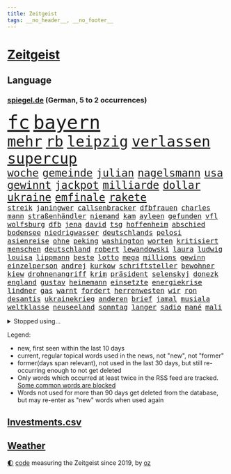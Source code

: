 ```yaml
---
title: Zeitgeist
tags: __no_header__, __no_footer__
---
```


# [Zeitgeist](https://oliz.io/zeitgeist/)

## Language

<h3><a href="https://www.spiegel.de" target="_blank">spiegel.de</a> (German, 5 to 2 occurrences)</h3>
<p style="font-family:monospace">
<span style="font-size:32pt"><a href="news_links.html#fc" class="current">fc</a></span>
<span style="font-size:32pt"><a href="news_links.html#bayern" class="current">bayern</a></span>
<br>
<span style="font-size:25pt"><a href="news_links.html#mehr" class="current">mehr</a></span>
<span style="font-size:25pt"><a href="news_links.html#rb" class="current">rb</a></span>
<span style="font-size:25pt"><a href="news_links.html#leipzig" class="current">leipzig</a></span>
<span style="font-size:25pt"><a href="news_links.html#verlassen" class="current">verlassen</a></span>
<span style="font-size:25pt"><a href="news_links.html#supercup" class="new">supercup</a></span>
<br>
<span style="font-size:18pt"><a href="news_links.html#woche" class="current">woche</a></span>
<span style="font-size:18pt"><a href="news_links.html#gemeinde" class="current">gemeinde</a></span>
<span style="font-size:18pt"><a href="news_links.html#julian" class="current">julian</a></span>
<span style="font-size:18pt"><a href="news_links.html#nagelsmann" class="current">nagelsmann</a></span>
<span style="font-size:18pt"><a href="news_links.html#usa" class="current">usa</a></span>
<span style="font-size:18pt"><a href="news_links.html#gewinnt" class="current">gewinnt</a></span>
<span style="font-size:18pt"><a href="news_links.html#jackpot" class="current">jackpot</a></span>
<span style="font-size:18pt"><a href="news_links.html#milliarde" class="current">milliarde</a></span>
<span style="font-size:18pt"><a href="news_links.html#dollar" class="current">dollar</a></span>
<span style="font-size:18pt"><a href="news_links.html#ukraine" class="current">ukraine</a></span>
<span style="font-size:18pt"><a href="news_links.html#emfinale" class="new">emfinale</a></span>
<span style="font-size:18pt"><a href="news_links.html#rakete" class="current">rakete</a></span>
<br>
<span style="font-size:12pt"><a href="news_links.html#streik" class="current">streik</a></span>
<span style="font-size:12pt"><a href="news_links.html#janingwer" class="new">janingwer</a></span>
<span style="font-size:12pt"><a href="news_links.html#callsenbracker" class="new">callsenbracker</a></span>
<span style="font-size:12pt"><a href="news_links.html#dfbfrauen" class="current">dfbfrauen</a></span>
<span style="font-size:12pt"><a href="news_links.html#charles" class="current">charles</a></span>
<span style="font-size:12pt"><a href="news_links.html#mann" class="current">mann</a></span>
<span style="font-size:12pt"><a href="news_links.html#straßenhändler" class="new">straßenhändler</a></span>
<span style="font-size:12pt"><a href="news_links.html#niemand" class="current">niemand</a></span>
<span style="font-size:12pt"><a href="news_links.html#kam" class="current">kam</a></span>
<span style="font-size:12pt"><a href="news_links.html#ayleen" class="new">ayleen</a></span>
<span style="font-size:12pt"><a href="news_links.html#gefunden" class="current">gefunden</a></span>
<span style="font-size:12pt"><a href="news_links.html#vfl" class="current">vfl</a></span>
<span style="font-size:12pt"><a href="news_links.html#wolfsburg" class="current">wolfsburg</a></span>
<span style="font-size:12pt"><a href="news_links.html#dfb" class="current">dfb</a></span>
<span style="font-size:12pt"><a href="news_links.html#jena" class="current">jena</a></span>
<span style="font-size:12pt"><a href="news_links.html#david" class="current">david</a></span>
<span style="font-size:12pt"><a href="news_links.html#tsg" class="current">tsg</a></span>
<span style="font-size:12pt"><a href="news_links.html#hoffenheim" class="current">hoffenheim</a></span>
<span style="font-size:12pt"><a href="news_links.html#abschied" class="current">abschied</a></span>
<span style="font-size:12pt"><a href="news_links.html#bodensee" class="current">bodensee</a></span>
<span style="font-size:12pt"><a href="news_links.html#niedrigwasser" class="new">niedrigwasser</a></span>
<span style="font-size:12pt"><a href="news_links.html#deutschlands" class="current">deutschlands</a></span>
<span style="font-size:12pt"><a href="news_links.html#pelosi" class="current">pelosi</a></span>
<span style="font-size:12pt"><a href="news_links.html#asienreise" class="current">asienreise</a></span>
<span style="font-size:12pt"><a href="news_links.html#ohne" class="current">ohne</a></span>
<span style="font-size:12pt"><a href="news_links.html#peking" class="current">peking</a></span>
<span style="font-size:12pt"><a href="news_links.html#washington" class="current">washington</a></span>
<span style="font-size:12pt"><a href="news_links.html#worten" class="current">worten</a></span>
<span style="font-size:12pt"><a href="news_links.html#kritisiert" class="current">kritisiert</a></span>
<span style="font-size:12pt"><a href="news_links.html#menschen" class="current">menschen</a></span>
<span style="font-size:12pt"><a href="news_links.html#deutschland" class="current">deutschland</a></span>
<span style="font-size:12pt"><a href="news_links.html#robert" class="current">robert</a></span>
<span style="font-size:12pt"><a href="news_links.html#lewandowski" class="current">lewandowski</a></span>
<span style="font-size:12pt"><a href="news_links.html#laura" class="current">laura</a></span>
<span style="font-size:12pt"><a href="news_links.html#ludwig" class="new">ludwig</a></span>
<span style="font-size:12pt"><a href="news_links.html#louisa" class="new">louisa</a></span>
<span style="font-size:12pt"><a href="news_links.html#lippmann" class="new">lippmann</a></span>
<span style="font-size:12pt"><a href="news_links.html#beste" class="current">beste</a></span>
<span style="font-size:12pt"><a href="news_links.html#lotto" class="current">lotto</a></span>
<span style="font-size:12pt"><a href="news_links.html#mega" class="new">mega</a></span>
<span style="font-size:12pt"><a href="news_links.html#millions" class="new">millions</a></span>
<span style="font-size:12pt"><a href="news_links.html#gewinn" class="current">gewinn</a></span>
<span style="font-size:12pt"><a href="news_links.html#einzelperson" class="new">einzelperson</a></span>
<span style="font-size:12pt"><a href="news_links.html#andrej" class="current">andrej</a></span>
<span style="font-size:12pt"><a href="news_links.html#kurkow" class="new">kurkow</a></span>
<span style="font-size:12pt"><a href="news_links.html#schriftsteller" class="current">schriftsteller</a></span>
<span style="font-size:12pt"><a href="news_links.html#bewohner" class="current">bewohner</a></span>
<span style="font-size:12pt"><a href="news_links.html#kiew" class="current">kiew</a></span>
<span style="font-size:12pt"><a href="news_links.html#drohnenangriff" class="current">drohnenangriff</a></span>
<span style="font-size:12pt"><a href="news_links.html#krim" class="current">krim</a></span>
<span style="font-size:12pt"><a href="news_links.html#präsident" class="current">präsident</a></span>
<span style="font-size:12pt"><a href="news_links.html#selenskyj" class="current">selenskyj</a></span>
<span style="font-size:12pt"><a href="news_links.html#donezk" class="current">donezk</a></span>
<span style="font-size:12pt"><a href="news_links.html#england" class="current">england</a></span>
<span style="font-size:12pt"><a href="news_links.html#gustav" class="current">gustav</a></span>
<span style="font-size:12pt"><a href="news_links.html#heinemann" class="new">heinemann</a></span>
<span style="font-size:12pt"><a href="news_links.html#einsetzte" class="current">einsetzte</a></span>
<span style="font-size:12pt"><a href="news_links.html#energiekrise" class="current">energiekrise</a></span>
<span style="font-size:12pt"><a href="news_links.html#lindner" class="current">lindner</a></span>
<span style="font-size:12pt"><a href="news_links.html#gas" class="current">gas</a></span>
<span style="font-size:12pt"><a href="news_links.html#warnt" class="current">warnt</a></span>
<span style="font-size:12pt"><a href="news_links.html#fordert" class="current">fordert</a></span>
<span style="font-size:12pt"><a href="news_links.html#herrenwesten" class="new">herrenwesten</a></span>
<span style="font-size:12pt"><a href="news_links.html#wir" class="current">wir</a></span>
<span style="font-size:12pt"><a href="news_links.html#ron" class="new">ron</a></span>
<span style="font-size:12pt"><a href="news_links.html#desantis" class="new">desantis</a></span>
<span style="font-size:12pt"><a href="news_links.html#ukrainekrieg" class="current">ukrainekrieg</a></span>
<span style="font-size:12pt"><a href="news_links.html#anderen" class="current">anderen</a></span>
<span style="font-size:12pt"><a href="news_links.html#brief" class="current">brief</a></span>
<span style="font-size:12pt"><a href="news_links.html#jamal" class="current">jamal</a></span>
<span style="font-size:12pt"><a href="news_links.html#musiala" class="new">musiala</a></span>
<span style="font-size:12pt"><a href="news_links.html#weltklasse" class="current">weltklasse</a></span>
<span style="font-size:12pt"><a href="news_links.html#neuseeland" class="current">neuseeland</a></span>
<span style="font-size:12pt"><a href="news_links.html#sonntag" class="current">sonntag</a></span>
<span style="font-size:12pt"><a href="news_links.html#langer" class="current">langer</a></span>
<span style="font-size:12pt"><a href="news_links.html#sadio" class="current">sadio</a></span>
<span style="font-size:12pt"><a href="news_links.html#mané" class="current">mané</a></span>
<span style="font-size:12pt"><a href="news_links.html#mali" class="current">mali</a></span>
</p>
<details>
<summary>Stopped using...</summary>
<p class="former" style="font-size:12pt">
2015(647) ausgezeichnet(647) anleger(646) generalsekretär(646) statement(646) becker(645) egal(645) geduld(645) landtag(645) schweigt(645) verwendet(645) virologe(645) vorsitzende(645) weitet(645) zurzeit(645) bergen(644) carsten(644) coronawelle(644) humanitäre(644) metropole(644) befand(643) bundesländern(643) coronafälle(643) einzelne(643) entwurf(643) favoriten(643) gehalt(643) morgen(643) obama(643) planen(643) schwangere(643) spitze(643) trauer(643) vergangene(643) verschiebt(643) bayerische(642) beschreibt(642) besetzt(642) enger(642) lastwagen(642) mediziner(642) parteitag(642) ausländische(641) berühmt(641) bisherige(641) dezember(641) einführen(641) entwickelt(641) heftig(641) rechtsextremen(641) schweigen(641) versagt(641) versorgt(641) ärzten(641) 33(640) bauen(640) betroffene(640) billionen(640) eingebrochen(640) fielen(640) florian(640) parteichef(640) polizeieinsatz(640) strafen(640) weltwirtschaft(640) wiederwahl(640) berichterstattung(639) bewertet(639) bilden(639) coronaimpfstoffe(639) coronatote(639) infektionszahlen(639) kontrolliert(639) krank(639) menschenrechte(639) reißt(639) verlegt(639) versehentlich(639) weisen(639) bedrohung(638) briten(638) einwohner(638) entsprechende(638) fund(638) lesen(638) müller(638) positive(638) punkte(638) rainer(638) scheiterte(638) umweltministerin(638) untersuchungen(638) weltkrieg(638) wenden(638) beschimpft(637) beteiligten(637) bewährungsstrafe(637) erheblich(637) figuren(637) fußballer(637) gespielt(637) hinterher(637) institut(637) reich(637) rücken(637) schnelltests(637) schriftstellerin(637) standort(637) 90(636) belarussischen(636) hunderttausende(636) san(636) signal(636) staats(636) ausreichend(635) eigentümer(635) gesundheitlichen(635) klein(635) klingbeil(635) lars(635) lüge(635) meister(635) spdpolitikerin(635) verbreiten(635) argumente(634) billie(634) ehren(634) eilish(634) nutzte(634) regiert(634) schmidt(634) tötung(634) unterstützer(634) verteidigungsministerium(634) wurzeln(634) begann(633) kochen(633) missbraucht(633) offensive(633) psychische(633) überraschung(633) davor(632) hinnehmen(632) optimistisch(632) störung(632) trieb(632) virologen(632) ausmaß(631) dominanz(631) olympische(631) unterricht(631) wochenlang(631) drohungen(630) gespalten(630) tragödie(630) indonesien(629) mauer(629) motiv(629) netanyahu(629) 1500(628) ereignisse(628) kinos(628) modell(628) philipp(628) zugelassen(628) begriff(627) hubertus(627) klassiker(627) loswerden(627) überlassen(627) 2030(626) trauen(626) vieles(626) vorstoß(626) zuversichtlich(626) steckte(625) einnahmen(624) lernt(624) präsidentin(624) reichsten(624) amerikas(623) einiger(623) großem(622) harten(622) verteidigen(622) wahrscheinlich(622) besondere(620) landesweit(620) sitzung(620) überleben(620) sozialdemokraten(618) steffen(618) provokation(617) syrer(617) teilnahme(617) vermissen(617) varianten(615) enorme(614) frisch(614) heftiger(614) produziert(612) provoziert(611) uhaft(610) wandel(610) psychisch(609) ministerien(607) gefühl(605) kindheit(603) verschafft(603) abgeschlossen(602) teilt(602) wiedergewählt(602) 36(599) verpasste(594) identität(591) massaker(591) offener(584) rache(583) missbrauchs(582) coronafolgen(577) mängel(573) gelangt(571) erzieher(569) rückte(569) schiffe(565) 15jährige(557) kuba(556) schwangerschaftsabbrüche(547) umbau(543) diagnose(535) milliardär(531) geheimen(524) ausstellung(514) verlusten(511) skandale(504) neuanfang(503) günstig(499) unverletzt(499) finanziellen(498) josef(498) rückgang(498) urteile(497) todesursache(490) politikern(472) mitverantwortlich(460) 250(453) stoltenberg(449) geehrt(448) rechnung(440) nötigen(439) komme(433) afghanischen(432) auszeichnung(427) lediglich(422) autofahrern(413) tennisstar(413) fossile(409) dorthin(408) psyche(406) meilenstein(404) ausbildung(401) flohen(401) verschwörungsmythen(400) zusammenarbeiten(400) parlamentswahlen(399) fehlte(394) berge(393) unwettern(390) sichere(383) entsorgt(382) indigene(382) traditionelle(381) parteispitze(380) sowjetunion(380) norwegische(374) coup(373) tornado(373) ausgabe(367) cup(364) stockt(364) verurteilung(361) kolumnistin(359) georgien(356) kollision(346) nrwministerpräsident(346) dörfer(341) weibliche(341) ioc(338) jenseits(332) umkämpften(331) bemerkbar(330) bundesbehörde(330) binden(328) benedikt(326) moritz(326) achtjährige(324) genervt(323) vorhang(323) samsung(322) hansjoachim(321) scholz'(318) zwölfjähriger(313) flüchtende(312) zorn(309) böse(303) 12000(302) operationen(300) stufe(299) fehlender(298) protokoll(298) dringen(297) anhörung(296) geburtstagsfeier(295) ostdeutschen(295) royals(293) geständnis(292) eindringlich(291) renten(291) games(290) hoffmann(290) unerwünschte(288) nfl(286) basketballstar(284) aussichten(281) kremlsprecher(281) mr(281) südkoreas(280) presseschau(279) erneuerung(277) psychologie(277) vorsitz(274) annulliert(273) briefe(273) beratungen(271) hendrik(269) sozialer(269) wüst(269) elke(266) heidenreich(266) bahnen(265) mond(263) oppositionsführer(263) bedrängt(262) bewerten(262) benutzt(260) feiertag(258) bayernprofi(255) comedian(254) zugeständnisse(254) baldwin(250) sekunde(248) mahnen(247) solcher(246) verwehrt(246) schülerin(245) traditionell(243) meldungen(241) optionen(241) reine(241) bekannteste(240) verzögerungen(239) frisst(238) atlanta(236) nutzung(236) aggressiven(235) minderjähriger(234) lebenslang(233) vorgesehen(233) gestiegene(231) todesstrafe(230) trip(230) strafstoß(229) begehen(227) gesteckt(226) tauschen(225) eva(224) quarterback(224) mitleid(223) wachstumsprognose(223) formel1saison(222) künstlers(222) ministerinnen(222) versicherten(222) mischt(221) beratung(219) beeindruckt(218) halte(218) positiver(218) vergabe(217) swift(215) thesen(215) 87(213) stausee(213) verschiedenen(213) rätselhafter(210) erschütternd(208) nordische(208) passagieren(208) wecken(208) felder(207) mondes(207) einzelfall(206) fdpminister(206) erfurter(205) gottesdienst(205) gedenkt(203) geiger(201) wackelt(199) bundestages(198) g7staaten(198) klettern(197) kraftwerk(196) bafög(195) beschränken(194) watzke(194) weiten(194) vergiftet(193) bescheren(192) viren(192) kern(191) ungleich(191) persönlichkeit(190) neuwagen(188) militärbündnis(187) 270(186) hungersnöte(184) kitas(184) allzu(182) großeinsatz(182) abhalten(181) austritt(180) bonn(179) kaczyński(179) zerfallen(179) entführung(178) tischtennis(178) geistig(177) ukrainerin(176) einzel(175) verabreden(175) kümmert(174) militärisch(173) teilten(173) felsen(172) reichlich(172) nahrungsmittel(168) stadtverwaltung(168) aneinander(167) genaue(167) guantanamo(167) abgerissen(166) parteiführung(164) sofortige(163) verschwindet(163) kambodscha(162) litauens(162) kirill(161) vergleichsweise(161) billige(159) lohnen(158) m(158) weltgrößte(158) fraglich(157) gastbeitrag(157) kernkraftwerke(157) texanischen(157) à(157) eindhoven(156) energiekonzerns(156) prorussischen(156) unionspolitiker(156) datum(154) kanadier(154) salah(154) campen(153) washingtons(153) verwüstet(152) überraschungen(152) krasse(151) konsequent(150) eishockeyteam(149) brüder(148) eubehörde(147) geltend(147) schnitten(147) betrugs(146) mitgliedern(146) norwegischer(146) rauchen(145) statements(145) beraterin(144) funktionäre(144) projekts(144) silber(144) terroranschläge(144) niederlegen(142) abdeslam(141) kusel(141) air(140) grey(140) klug(140) mau(140) nizza(140) videoschalte(140) 03(139) ahnung(139) barack(139) kelly(139) leak(139) stammen(139) schülern(138) 19jährige(137) 98(137) abgeschafft(137) absagen(136) schuster(136) tui(136) terror(135) zugesagt(135) missbrauchsprozess(134) böhmermann(132) feierlichkeiten(132) spdchef(132) stabil(132) misstrauisch(131) drohten(130) fragwürdigen(130) oleg(130) straßburg(130) gehoben(129) abschnitt(128) spagat(128) werbeverbot(128) wirtschaftsweise(128) ressourcen(127) verseucht(127) verteidigungsbündnis(127) bewegungen(125) märkte(125) rubel(125) verdirbt(125) ausstattung(124) willens(124) befruchtung(123) engagiert(123) miami(123) weitem(123) riskant(122) heben(121) werken(121) überarbeitet(121) bahnt(120) beschreiben(120) empören(120) kriegsverbrechen(120) mais(120) sperre(120) zugunglück(120) zäsur(120) charkiw(117) oligarchenjacht(116) geringere(115) eubeitritt(113) massenschlägerei(113) drücken(112) duda(112) zeitenwende(112) jusochefin(111) nuklearen(111) energieabhängigkeit(110) helm(110) vereinbarte(110) großstadt(109) hahn(109) schnelleren(109) tätigkeit(109) ignorieren(108) jüngster(108) koch(107) verfügt(107) beispiele(106) ultras(106) verbotene(106) eugipfel(105) modern(105) slowenien(105) wiedervereinigung(105) lohnpreisspirale(104) patriarch(104) speziellen(103) gefangenen(102) mysteriöse(102) sachsenhausen(102) ten(102) umfasst(102) dicke(101) infektionsschutzgesetzes(101) mykolajiw(101) nachrichtenagenturen(101) wiener(101) gaststätten(100) nico(100) zweifelhaft(100) bundeswirtschaftsminister(99) co2emissionen(99) türkischer(99) abzusetzen(98) arkansas(97) ausgegeben(97) g7(97) rennserie(97) zusammenleben(97) erneuter(96) großmacht(96) kriegsführung(96) prag(96) steigern(96) verschlechtern(96) ansturm(95) aufkommt(95) schlappe(94) entgleiste(93) rivalen(93) günstigsten(92) waggon(92) zerlegen(92) bundesfinanzhof(91) erlauben(91) familienleben(91) gfkkonsumklima(91) heutiger(91) hiesige(91) instrumente(91) minen(91) notfallplans(91) stalin(91) teilnehmenden(91) 2200(90) 24jähriger(90) abgeriegelt(90) ausrufen(90) energieminister(90) lernrückstände(90) registrierte(90) schweriner(90) sonnenschein(90) überwachungsvideos(89) aggressor(88) auslieferungen(88) doha(88) feiernder(88) globalisierung(88) klaveness(88) lise(88) relativiert(88) telefonate(88) ukrainebotschafter(88) zwangsheirat(88) abfall(87) bauernverband(87) diesjährige(87) schikane(87) behoben(86) erdgaspipeline(86) exkanzlerin(86) südlichen(86) verlorene(86) ansteckungen(85) behinderten(85) dystopie(85) kritischer(85) vergehen(85) überforderte(85) 24jährige(84) anschein(84) anschuldigungen(84) ausbeutung(84) erfreulicher(84) georgischen(84) maximilian(84) natürliche(84) ufer(84) usmusiker(84) anzunehmen(83) ausgedacht(83) coronasommer(83) flügen(83) müde(83) almuth(82) einsetzt(82) entsprechend(82) festland(82) immunologe(82) nationaltorhüterin(82) schult(82) sparkassen(82) staatsballett(82) virtuelle(82) zollkontrollen(82) freihandelsabkommen(81) gesamtsieg(81) israelischer(81) junior(81) maximale(81) schwert(81) veranstaltet(81) akteure(80) beliebtesten(80) stop(80) quellen(79) rüstungsindustrie(79) 99(78) bafögreform(78) bedarfssätze(78) elternfreibeträge(78) nils(78) urlaubs(78) wohnpauschale(78) würdigung(78) autohersteller(77) belegschaft(77) einzukaufen(77) stillgelegten(77) nrwregierung(76) darknet(75) meistern(75) nachtclub(75) npd(75) rivalität(75) angelique(74) blanker(74) ferienhaus(74) gerichts(74) ireland(74) kerber(74) schlamm(74) verkürzte(74) alkoholisiert(73) boateng(73) effekte(73) gäbe(73) querdenken(73) zündet(73) janine(72) legoland(72) lieferschwierigkeiten(72) spritsteuern(72) unglücks(72) verfügbar(72) voneinander(72) vorstellt(72) beratern(71) hilfsleistungen(71) jaroslaw(71) kommender(71) lettischen(71) nachgefragt(71) pc(71) regieren(71) usmetropole(71) wahre(71) wissler(71) 91jährige(70) bauchschmerzen(70) del(70) demokratien(70) empfinden(70) umstände(70) usrapper(70) 84(69) einwohnern(69) gully(69) set(69) tennisprofis(69) umwegen(69) usgeheimdienste(69) hurra(68) kay(68) mietwagen(68) schaulaufen(68) hagelte(67) maik(67) scholz’(67) bleib(66) exzentrischen(66) habecks(66) stießen(66) verärgern(66) zentrale(66) zölle(66) abgeschaltet(65) bauboom(65) bestandteile(65) mannheim(65) putinvertraute(65) verärgert(65) alec(64) benannte(64) bett(64) blockierte(64) eingewiesen(64) entwendet(64) ergebnissen(64) industriestaaten(64) terrorakt(64) verhängnis(64) biodiversität(63) isar(63) lagerte(63) meistertitel(63) rückhalt(63) schwerin(63) testlauf(63) di(62) gaza(62) gazastreifen(62) gun(62) lesung(62) megan(62) symbolpolitik(62) verschanzen(62) erfurt(61) gefallener(61) jakarta(61) jubel(61) szenario(61) clans(60) lautet(60) panda(60) vorhat(60) extras(59) gebrauchte(59) verwendete(59) abgezockte(58) ansprechen(58) bielefelder(58) dazwischen(58) gestohlene(58) hoeneß(58) ingo(58) insolventen(58) isoliert(58) mia(58) stellantis(58) treffens(58) uli(58) willemalexander(58) befürworter(57) begnadigung(57) depot(57) ifoumfrage(57) obduziert(57) usstausee(57) colorado(56) finalserie(56) geldautomatensprenger(56) göttingen(56) m/w/d(56) zuständen(56) bedingung(55) coronaaufholprogramm(55) demselben(55) gelobt(55) herausfinden(55) katie(55) privatleute(55) schwangerschaftsabbrüchen(55) 44jähriger(54) bäcker(54) gewaltbereite(54) handele(54) münchens(54) spree(54) ökologischen(54) 2004(53) birgt(53) enteignung(53) hauptrolle(53) lehre(53) leonardo(53) netzagenturchef(53) parolen(53) vermessung(53) alcaraz(52) fynn(52) gerichtshofs(52) ibiza(52) kliemann(52) korrigieren(52) merken(52) mohammeds(52) osteuropäer(52) sapega(52) sofia(52) verabredet(52) hilaire(51) ju(51) laune(51) laurent(51) marcos(51) ministerposten(51) prüfer(51) tödliches(51) beträchtlichen(50) billigtouristen(50) einzuschränken(50) politisches(50) sprudeln(50) wiedergefunden(50) atomwaffenfähige(49) berufseinsteiger(49) brennende(49) f(49) häftlinge(49) ladys(49) norweger(49) radikalisierte(49) ransomware(49) abraham(48) feuern(48) kolleg(48) potentaten(48) schranken(48) transit(48) anpassen(47) anzeige(47) ausgebildet(47) bono(47) erntete(47) gasförderung(47) korrektheit(47) nazideutschland(47) rebellieren(47) royale(47) staatenverbund(47) wuppertal(47) ölkonzerne(47) bekundeten(46) burnout(46) passagen(46) reality(46) regierungsbildung(46) restlichen(46) berühmtes(45) dividende(45) tankstelle(45) traktor(45) wochenenden(45) 16jährigen(44) 219a(44) monatsgehalt(44) nervös(44) paragraf(44) preisobergrenze(44) ubahn(44) usabtreibungsrecht(44) wahlsieg(44) warschaus(44) werbeverbots(44) blitz(43) killnet(43) monatelange(43) pellmann(43) projektilen(43) reporterin(43) sicherungsverwahrung(43) sören(43) verarbeitung(43) abertausende(42) brutto(42) ergattert(42) polizistenmorde(42) schmerzensgeld(42) series(42) stammende(42) talk(42) bayerischer(41) dürren(41) führungsstil(41) hilflose(41) ignatova(41) onecoin(41) ruja(41) sonys(41) verbrennungsmotoren(41) bhakdi(40) burg(40) ernährungssicherheit(40) olympiaaus(40) peskow(40) rechtlich(40) schwarzgrüne(40) sucharit(40) banksy(39) bundesligarückkehrer(39) etagenbetten(39) französischer(39) handfesten(39) lob(39) außerordentlichen(38) basquiat(38) jeanmichel(38) maverick(38) olli(38) rtlshow(38) studiert(38) theresa(38) borahansgrohe(37) burkinis(37) festgefahrenen(37) gravierenden(37) grenoble(37) handgreiflich(37) jugendlicher(37) mixed(37) mutig(37) rodrigo(37) schulz(37) stanley(37) styles(37) anführen(36) nachbesserungen(36) natonorderweiterung(36) radikalisierung(36) spiegeldatenanalyse(36) tschechischen(36) wachmann(36) ärmsten(36) 1938(35) ada(35) deutete(35) gerichtstermin(35) hegerberg(35) kevinprince(35) margot(35) mitbewerber(35) nordamerikas(35) oklahoma(35) schlägereien(35) sportprofis(35) verdachtsfälle(35) burkini(34) edeka(34) erfinden(34) erhöhtes(34) gärt(34) sommerwetter(34) sprung(34) steueroasen(34) tankstellen(34) biosprit(33) hopp(33) jeher(33) klubchef(33) schirdewan(33) selbsttest(33) theorie(33) umwelthilfe(33) verhaftung(33) verrennen(33) abgelegenen(32) depeche(32) durchmesser(32) erreger(32) fletcher(32) g7treffen(32) guardian(32) internes(32) stärksten(32) alltags(31) amokläufer(31) arztpraxen(31) drohendem(31) exzessiv(31) kasachen(31) matchball(31) xinjiang(31) yorks(31) bescheinigt(30) durchbrochen(30) geringes(30) notaufnahme(30) ulm(30) witwe(30) zuhauf(30) again(29) bestzeit(29) gerungen(29) kalif(29) grundschule(28) haften(28) machtkampf(28) mitgliederversammlung(28) neuseelands(28) starstürmer(28) beschlagnahmung(27) hab(27) kostenlosen(27) lehrervertreter(27) satelliten(27) seider(27) anlegern(26) antisemitischer(26) coco(26) entgleisten(26) fälschungen(26) gauff(26) geschehnisse(26) getauscht(26) kutsche(26) mächtiger(26) reflektiert(26) unterging(26) 24jährigen(25) kleinkindern(25) wohnmobil(25) achtjähriger(24) alzheimer(24) attraktiver(24) auszeichnungen(24) cruz(24) festzunehmen(24) kartell(24) schwarzgrünen(24) ted(24) vorbeifahrende(24) zealand(24) überspringen(24) angerufen(23) appellierten(23) gewaltexzesse(23) götze(23) nszeit(23) vermeintliche(23) ärmeren(23) abschiebeflüge(22) eingespielt(22) einkommensverlusten(22) ernsthafte(22) garmisch(22) nachbarschaft(22) prozessbeginn(22) zulassen(22) beherrschte(21) besänftigen(21) kriegsende(21) kämen(21) mittwochvormittag(21) neustart(21) quälen(21) angehörigen(20) bestie(20) erschwinglich(20) gerüchten(20) gibraltar(20) gleichberechtigung(20) prämien(20) setzten(20) strippenzieher(20) bahnchaos(19) biontech(19) europaleaguesieger(19) jubelte(19) menasse(19) persönlicher(19) 1990(18) flüssigkeit(18) g7gipfels(18) geringverdiener(18) kolleginnen(18) kompromisse(18) otte(18) totalenergies(18) älter(18) überflug(18) achtparteienregierung(17) aktienindex(17) klimaanlagen(17) opferzahlen(17) serbiens(17) worms(17) jobcenter(16) notenbanken(16) exbundeswehrsoldaten(15) flugsicherung(15) naturschützer(15) richtiges(15) wellbrock(15) bahnmitarbeiter(14) durststrecke(14) einheimische(14) orlando(14) schwitzen(14) unterhält(14) bergnot(13) brad(13) depression(13) drogenprobleme(13) helfe(13) kaufangebot(13) kosovo(13) lockte(13) siebziger(13) staatsbank(13) verlobte(13) zahlungsunfähigkeit(13) baumgart(12) coronasachverständigenrat(12) formsache(12) kuratoren(12) schwimmt(12) aufgebot(11) büßt(11) cyberangriffen(11) prekär(11) total(11) tumulten(11) verspottet(11) warmen(11) überwunden(11)
</p>
</details>
<p>Legend:
<ul>
<li><span class="new">new</span>, first seen within the last 10 days</li>
<li><span class="current">current</span>, regular topical words used in the news, not "new", not "former"</li>
<li><span class="former">former(days span relevant)</span>, not used in the last 30 days, but still re-occurring enough to not get deleted</li>
<li>Only words which occurred at least twice in the RSS feed are tracked. <a href="language/filters.py">Some common words are blocked</a></li>
<li>Words not used for more than 90 days get deleted from the database, but may re-enter as "new" words when used again</li>
</ul>
</p>

## [Investments](investments.html)[.csv](investments.csv)

## [Weather](weather.html)

<footer>
<a href="javascript:toggleTheme()" class="nav">🌓</a>
<a href="https://github.com/ooz/zeitgeist">code</a> measuring the Zeitgeist since 2019, by <a href="https://oliz.io">oz</a>
</footer>
